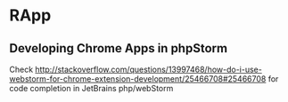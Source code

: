 # RApp


## Developing Chrome Apps in phpStorm

Check http://stackoverflow.com/questions/13997468/how-do-i-use-webstorm-for-chrome-extension-development/25466708#25466708 for code completion in JetBrains php/webStorm
